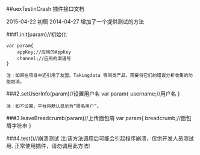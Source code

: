 ##uexTestinCrash 插件接口文档

2015-04-22 初稿 
2014-04-27 增加了一个提供测试的方法


###1.init(param)//初始化
	
	var param{
		appKey;//应用的AppKey
		channel;//应用的渠道号
	}

	注：如果在项目中还引用了友盟、Takingdata 等同类产品，需要将它们的错误分析收集的功能取消。
	
###2.setUserInfo(param)//设置用户名
	var param{
		username;//用户名
	}
	
	注：如不设置，平台将默认显示为“匿名用户”。
	
###3.leaveBreadcrumb(param)//上传面包屑
	var param{
		breadcrumb;//面包屑字符串
	}
	
###4.test()//崩溃测试
	注:该方法调用后可能会引起程序崩溃，仅供开发人员测试用.
	   正常使用插件，请勿调用此方法!
		
	